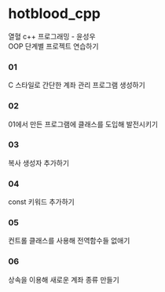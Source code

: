 # hotblood_cpp

열혈 c++ 프로그래밍 - 윤성우 <br>
OOP 단계별 프로젝트 연습하기

### 01
C 스타일로 간단한 계좌 관리 프로그램 생성하기

### 02
01에서 만든 프로그램에 클래스를 도입해 발전시키기

### 03
복사 생성자 추가하기

### 04
const 키워드 추가하기

### 05
컨트롤 클래스를 사용해 전역함수들 없애기

### 06
상속을 이용해 새로운 계좌 종류 만들기